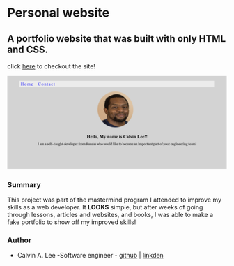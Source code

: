 # Personal website

## A portfolio website that was built with only HTML and CSS.

click [here](https://calvinalee2006.github.io/personal-site/index.html) to checkout the site!

![Portfolio project](images/Screenshot%20(15).png)

### Summary
This project was part of the mastermind program I attended to improve my skills as a web developer. It **LOOKS** simple, but after weeks of going through lessons, articles and websites, and books, I was able to make a fake portfolio to show off my improved skills! 

### Author
- Calvin A. Lee -Software engineer - [github](https://github.com/calvinalee2006) | [linkden](https://www.linkedin.com/in/calvin-lee-90082006/)